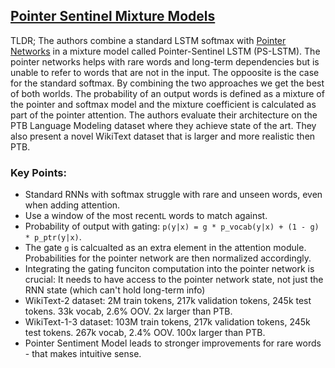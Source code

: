 ## [Pointer Sentinel Mixture Models](https://arxiv.org/abs/1609.07843)

TLDR; The authors combine a standard LSTM softmax with [Pointer Networks](https://arxiv.org/abs/1506.03134) in a mixture model called Pointer-Sentinel LSTM (PS-LSTM). The pointer networks helps with rare words and long-term dependencies but is unable to refer to words that are not in the input. The oppoosite is the case for the standard softmax. By combining the two approaches we get the best of both worlds. The probability of an output words is defined as a mixture of the pointer and softmax model and the mixture coefficient is calculated as part of the pointer attention. The authors evaluate their architecture on the PTB Language Modeling dataset where they achieve state of the art. They also present a novel WikiText dataset that is larger and more realistic then PTB.


### Key Points:

- Standard RNNs with softmax struggle with rare and unseen words, even when adding attention.
- Use a window of the most recent`L` words to match against.
- Probability of output with gating: `p(y|x) = g * p_vocab(y|x) + (1 - g) * p_ptr(y|x)`.
- The gate `g` is calcualted as an extra element in the attention module. Probabilities for the pointer network are then normalized accordingly.
- Integrating the gating funciton computation into the pointer network is crucial: It needs to have access to the pointer network state, not just the RNN state (which can't hold long-term info)
- WikiText-2 dataset: 2M train tokens, 217k validation tokens, 245k test tokens. 33k vocab, 2.6% OOV. 2x larger than PTB.
- WikiText-1-3 dataset: 103M train tokens, 217k validation tokens, 245k test tokens. 267k vocab, 2.4% OOV. 100x larger than PTB.
- Pointer Sentiment Model leads to stronger improvements for rare words - that makes intuitive sense.

